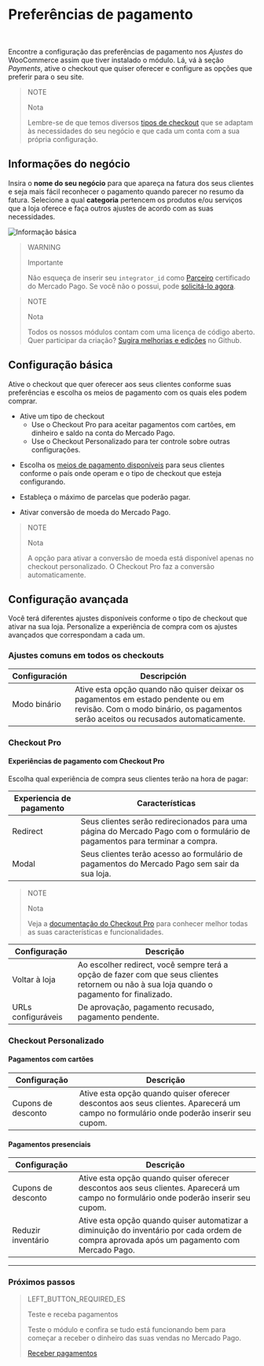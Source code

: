 # Preferências de pagamento
<br/>

Encontre a configuração das preferências de pagamento nos *Ajustes* do WooCommerce assim que tiver instalado o módulo. Lá, vá à seção *Payments*, ative o checkout que quiser oferecer e configure as opções que preferir para o seu site.

> NOTE
>
> Nota
>
> Lembre-se de que temos diversos [tipos de checkout]() que se adaptam às necessidades do seu negócio e que cada um conta com a sua própria configuração.

## Informações do negócio

Insira o **nome do seu negócio** para que apareça na fatura dos seus clientes e seja mais fácil reconhecer o pagamento quando parecer no resumo da fatura. Selecione a qual **categoria** pertencem os produtos e/ou serviços que a loja oferece e faça outros ajustes de acordo com as suas necessidades.

![Informação básica](/images/woocomerce/br_info_basica.png)

> WARNING
>
> Importante
>
> Não esqueça de inserir seu `integrator_id` como [Parceiro](https://partners.mercadopago.com/) certificado do Mercado Pago. Se você não o possui, pode [solicitá-lo agora](https://docs.google.com/forms/d/e/1FAIpQLScTwPlLRVW2rB_BnCxekUnfJu9rn-tUMh8ENAnqpxLeB8ULUw/viewform?usp=sf_link).

<span></span>

> NOTE
>
> Nota
> 
> Todos os nossos módulos contam com uma licença de código aberto. Quer participar da criação? [Sugira melhorias e edições](https://github.com/mercadopago/cart-woocommerce) no Github.

## Configuração básica

Ative o checkout que quer oferecer aos seus clientes conforme suas preferências e escolha os meios de pagamento com os quais eles podem comprar.

* Ative um tipo de checkout
  * Use o Checkout Pro para aceitar pagamentos com cartões, em dinheiro e saldo na conta do Mercado Pago. 
  * Use o Checkout Personalizado para ter controle sobre outras configurações. 

<!-- > WARNING
>
> Importante
>
> Lembre-se de que o [Checkout Pro](https://www.mercadopago.com.br/developers/pt/guides/payments/web-payment-checkout/introduction) é excludente do Checkout Personalizado e viceversa. Você pode usar os de checkout personalizados ao mesmo tempo para oferecer todos os meios de pagamento. -->

* Escolha os [meios de pagamento disponíveis](https://www.mercadopago.com.br/developers/pt/guides/localization/payment-methods/) para seus clientes conforme o país onde operam e o tipo de checkout que esteja configurando.

* Estableça o máximo de parcelas que poderão pagar.

* Ativar conversão de moeda do Mercado Pago.

> NOTE
>
> Nota
>
> A opção para ativar a conversão de moeda está disponível apenas no checkout personalizado. O Checkout Pro faz a conversão automaticamente.

## Configuração avançada

Você terá diferentes ajustes disponíveis conforme o tipo de checkout que ativar na sua loja. Personalize a experiência de compra com os ajustes avançados que correspondam a cada um.

### Ajustes comuns em todos os checkouts

| Configuración                 | Descripción                                                               	                  |
|-------------------------------|-----------------------------------------------------------------------------------------------|
| Modo binário     	            | Ative esta opção quando não quiser deixar os pagamentos em estado pendente ou em revisão. Com o modo binário, os pagamentos serão aceitos ou recusados automaticamente.|

### Checkout Pro

#### Experiências de pagamento com Checkout Pro

Escolha qual experiência de compra seus clientes terão na hora de pagar:

| Experiencia de pagamento      | Características                                                              	                                           |
|-------------------------------|--------------------------------------------------------------------------------------------------------------------------|
| Redirect     	                | Seus clientes serão redirecionados para uma página do Mercado Pago com o formulário de pagamentos para terminar a compra.|
| Modal                       	| Seus clientes terão acesso ao formulário de pagamentos do Mercado Pago sem sair da sua loja.                             |

> NOTE
>
> Nota
>
> Veja a [documentação do Checkout Pro](https://www.mercadopago.com.br/developers/pt/guides/payments/web-payment-checkout/introduction/) para conhecer melhor todas as suas características e funcionalidades.

| Configuração                  | Descrição                                                                 	                  |
|-------------------------------|-----------------------------------------------------------------------------------------------|
| Voltar à loja         	      | Ao escolher redirect, você sempre terá a opção de fazer com que seus clientes retornem ou não à sua loja quando o pagamento for finalizado.|
| URLs configuráveis          	| De aprovação, pagamento recusado, pagamento pendente.|

### Checkout Personalizado

#### Pagamentos com cartões

| Configuração                  | Descrição                                                                   	                |
|-------------------------------|-----------------------------------------------------------------------------------------------|
| Cupons de desconto       	    | Ative esta opção quando quiser oferecer descontos aos seus clientes. Aparecerá um campo no formulário onde poderão inserir seu cupom.|

#### Pagamentos presenciais

| Configuração                  | Descrição                                                                    	                |
|-------------------------------|-----------------------------------------------------------------------------------------------|
| Cupons de desconto       	    | Ative esta opção quando quiser oferecer descontos aos seus clientes. Aparecerá um campo no formulário onde poderão inserir seu cupom.|
| Reduzir inventário     	      | Ative esta opção quando quiser automatizar a diminuição do inventário por cada ordem de compra aprovada após um pagamento com Mercado Pago. |

---

### Próximos passos

> LEFT_BUTTON_REQUIRED_ES
>
> Teste e receba pagamentos
>
> Teste o módulo e confira se tudo está funcionando bem para começar a receber o dinheiro das suas vendas no Mercado Pago. 
>
>
> [Receber pagamentos](https://www.mercadopago.com.br/developers/pt/guides/plugins/woocommerce/receive-payments/)